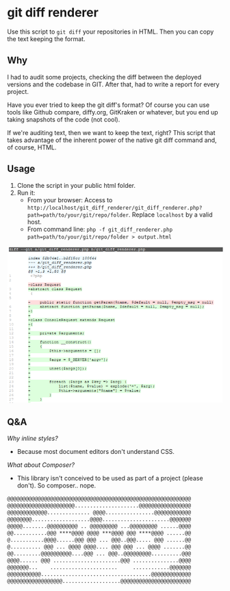 # git diff renderer

Use this script to `git diff` your repositories in HTML. Then you can copy the text keeping the format.


## Why

I had to audit some projects, checking the diff between the deployed versions and the codebase in GIT. After that, had to write a report for every project. 

Have you ever tried to keep the git diff's format? Of course you can use tools like Github compare, diffy.org, GitKraken or whatever, but you end up taking snapshots of the code (not cool).

If we're auditing text, then we want to keep the text, right? This script that takes advantage of the inherent power of the native git diff command and, of course, HTML.


## Usage

1. Clone the script in your public html folder.
2. Run it:
    - From your browser: Access to `http://localhost/git_diff_renderer/git_diff_renderer.php?path=path/to/your/git/repo/folder`. Replace `localhost` by a valid host.
    - From command line: `php -f git_diff_renderer.php path=path/to/your/git/repo/folder > output.html`

![screenshot](screenshot.png)


## Q&A

_Why inline styles?_
- Because most document editors don't understand CSS.

_What about Composer?_
- This library isn't conceived to be used as part of a project (please don't). So composer.. nope.


```
@@@@@@@@@@@@@@@@@@@@@@@@@@@@@@@@@@@@@@@@@@@@@@@@@@@@@@@@@@@@
@@@@@@@@@@@@@@@@@@@@@@.....................@@@@@@@@@@@@@@@@@
@@@@@@@@@@@@@.............. @@@@................@@@@@@@@@@@@
@@@@@@@@...................@@@@......................@@@@@@@
@@@@@........@@@@@@@@@@ .. @@@@@@@@@ ...@@@@@@@@@ ......@@@@
@@...........@@@ ****@@@@ @@@@ ***@@@@ @@@ ****@@@@ ......@@
@...........@@@@......@@@ @@@ ... @@@..@@@..... @@@ ......@@
@.......... @@@ ... @@@@ @@@@.... @@@ @@@ ... @@@@ .......@@
@@.........@@@@@@@@@@....@@@ ... @@@..@@@@@@@@@..........@@@
@@@@...... @@@ ......................@@@ ...............@@@@
@@@@@@@...    ......................     ............@@@@@@@
@@@@@@@@@@@....................................@@@@@@@@@@@@@
@@@@@@@@@@@@@@@@@@...................@@@@@@@@@@@@@@@@@@@@@@@
```

